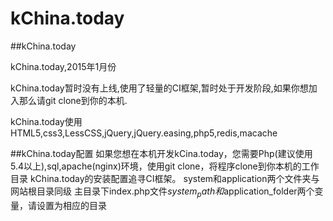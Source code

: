kChina.today
=====
##kChina.today

kChina.today,2015年1月份

kChina.today暂时没有上线,使用了轻量的CI框架,暂时处于开发阶段,如果你想加入那么请git clone到你的本机.

kChina.today使用HTML5,css3,LessCSS,jQuery,jQuery.easing,php5,redis,macache

##kChina.today配置
如果您想在本机开发kCina.today，您需要Php(建议使用5.4以上),sql,apache(nginx)环境，使用git clone，将程序clone到你本机的工作目录
kChina.today的安装配置追寻CI框架。
system和application两个文件夹与网站根目录同级
主目录下index.php文件$system_path和$application_folder两个变量，请设置为相应的目录
